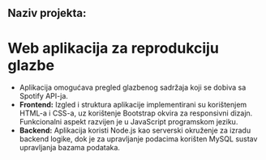 ## Naziv projekta: 
# Web aplikacija za reprodukciju glazbe
* Aplikacija omogućava pregled glazbenog sadržaja koji se dobiva sa Spotify API-ja. 
* **Frontend:** Izgled i struktura aplikacije implementirani su korištenjem HTML-a i CSS-a, uz korištenje Bootstrap okvira za responsivni dizajn. Funkcionalni aspekt razvijen je u JavaScript programskom jeziku.
* **Backend:** Aplikacija koristi Node.js kao serverski okruženje za izradu backend logike, dok je za upravljanje podacima korišten MySQL sustav upravljanja bazama podataka.
